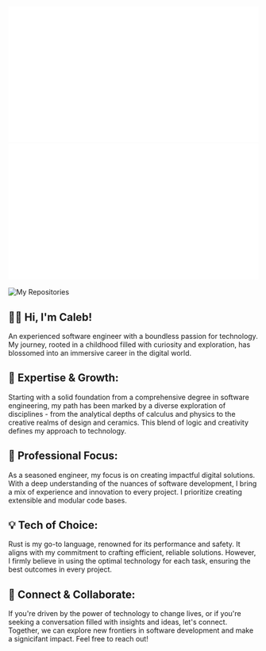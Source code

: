 ![GitHub User Statistics Dark](https://raw.githubusercontent.com/calebbarzee/profile_stats/master/generated/overview.svg#gh-dark-mode-only)
![GitHub User Statistics Light](https://raw.githubusercontent.com/calebbarzee/profile_stats/master/generated/overview.svg#gh-light-mode-only)

![My Repositories](https://github.com/calebbarzee?tab=repositories)


## 👨‍💻 Hi, I'm Caleb!
An experienced software engineer with a boundless passion for technology. My journey, rooted in a childhood filled with curiosity and exploration, has blossomed into an immersive career in the digital world.

## 🧠 Expertise & Growth:
Starting with a solid foundation from a comprehensive degree in software engineering, my path has been marked by a diverse exploration of disciplines - from the analytical depths of calculus and physics to the creative realms of design and ceramics. This blend of logic and creativity defines my approach to technology.

## 🎯 Professional Focus:
As a seasoned engineer, my focus is on creating impactful digital solutions. With a deep understanding of the nuances of software development, I bring a mix of experience and innovation to every project. I prioritize creating extensible and modular code bases.

## 💡 Tech of Choice:
Rust is my go-to language, renowned for its performance and safety. It aligns with my commitment to crafting efficient, reliable solutions. However, I firmly believe in using the optimal technology for each task, ensuring the best outcomes in every project.

## 🤝 Connect & Collaborate:
If you're driven by the power of technology to change lives, or if you're seeking a conversation filled with insights and ideas, let's connect. Together, we can explore new frontiers in software development and make a signicifant impact. Feel free to reach out!

